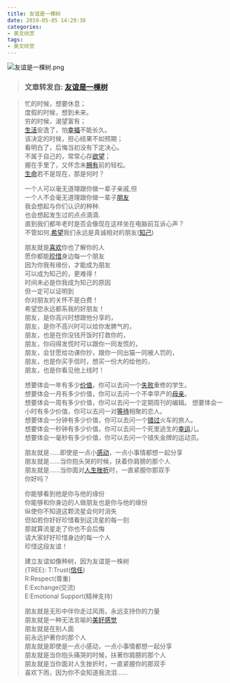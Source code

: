 ```yaml
---
title: 友谊是一棵树
date: 2019-05-05 14:29:38
categories:
- 美文欣赏
tags:
- 美文欣赏
---
```

![友谊是一棵树.png](https://upload-images.jianshu.io/upload_images/13687958-643d574c703ec659.png?imageMogr2/auto-orient/strip%7CimageView2/2/w/1240)
> ### 文章转发自: [友谊是一棵树](http://www.duwenzhang.com/wenzhang/youqingwenzhang/20070828/853.html)

> 忙的时候，想要休息；  
度假的时候，想到未来。  
穷的时候，渴望富有；   
[生活](http://www.duwenzhang.com/wenzhang/shenghuosuibi/)安逸了，怕[幸福](http://www.duwenzhang.com/huati/xingfu/index1.html)不能长久。  
该决定的时候，担心结果不如预期；  
看明白了，后悔当初没有下定决心。  
不属于自己的，常常心存[欲望](http://www.duwenzhang.com/huati/yuwang/index1.html)；  
握在手里了，又怀念未[拥有](http://www.duwenzhang.com/huati/yongyou/index1.html)前的轻松。  
[生命](http://www.duwenzhang.com/huati/shengming/index1.html)若不是现在，那是何时？  
> 
> 一个人可以毫无道理跟你做一辈子亲戚,但  
一个人不会毫无道理跟你做一辈子[朋友](http://www.duwenzhang.com/huati/pengyou/index1.html)  
我会想起与你们认识的种种.  
也会想起发生过的点点滴滴.  
直到我们都年老时是否会像现在这样坐在电脑前互诉心声？  
不管如何,[希望](http://www.duwenzhang.com/huati/xiwang/index1.html)我们永远是真诚相对的朋友([知己](http://www.duwenzhang.com/huati/zhiji/index1.html))
> 
> 朋友就是[喜欢](http://www.duwenzhang.com/huati/xihuan/index1.html)你也了解你的人  
愿你都能[珍惜](http://www.duwenzhang.com/huati/zhenxi/index1.html)身边每一个朋友  
因为你我有缘份，才能成为朋友    
可以成为知己的，更难得！     
时间未必是你我成为知己的原因    
但一定可以证明到     
你对朋友的关怀不是白费！  
希望您永远都系我的好朋友！  
朋友，是你高兴时想跟他分享的，  
朋友，是你不高兴时可以给你发脾气的，  
朋友，也是在你没钱开饭时打救你的，  
朋友，你闷得发慌时可以跟你一同发慌的，  
朋友，会甘愿给功课你抄，跟你一同出猫一同被人罚的，  
朋友，也是你买手信时，想买一份大的给他的，  
朋友，也是你看见他上线时！  
> 
> 想要体会一年有多少[价值](http://www.duwenzhang.com/huati/jiazhi/index1.html)，你可以去问一个[失败](http://www.duwenzhang.com/huati/shibai/index1.html)重修的学生。  
想要体会一月有多少价值，你可以去问一个不幸早产的[母亲](http://www.duwenzhang.com/huati/muqin/index1.html)。  
想要体会一周有多少价值，你可以去问一个定期周刊的编辑。
想要体会一小时有多少价值，你可以去问一对[等待](http://www.duwenzhang.com/huati/dengdai/index1.html)相聚的恋人。  
想要体会一分钟有多少价值，你可以去问一个[错过](http://www.duwenzhang.com/huati/cuoguo/index1.html)火车的旅人。  
想要体会一秒钟有多少价值，你可以去问一个死里逃生的[幸运](http://www.duwenzhang.com/huati/xingyun/index1.html)儿。  
想要体会一毫秒有多少价值，你可以去问一个错失金牌的运动员。  
> 
> 朋友就是……即使是一点小[感动](http://www.duwenzhang.com/huati/gandong/index1.html)，一点小事情都想一起分享  
朋友就是……当你抱头哭的时候，扶着你肩膀的那个人  
朋友就是……当你面对[人生](http://www.duwenzhang.com/wenzhang/renshengzheli/)[挫折](http://www.duwenzhang.com/huati/cuozhe/index1.html)时，一直紧握你那双手  
你好吗？  
> 
> 你能够看到他是你与他的缘份  
你能够和你身边的人做朋友也是你与他的缘份  
纵使你不知道这颗流星会何时消失  
但如若你好好珍惜看到这流星的每一刻  
那就算流星走了你也不会后悔  
请大家好好珍惜身边的每一个人  
珍惜这段友谊！  
> 
> 建立友谊如像种树，因为友谊是一株树  
(TREE):
T:Trust([信任](http://www.duwenzhang.com/huati/xinren/index1.html))  
R:Respect(尊重)  
E:Exchange(交流)  
E:Emotional Support(精神支持)  
> 
> 朋友就是无形中伴你走过风雨，永远支持你的力量  
朋友就是一种无法言喻的[美好](http://www.duwenzhang.com/huati/meihao/index1.html)[感觉](http://www.duwenzhang.com/huati/ganjue/index1.html)  
朋友就是在别人面  
前永远护著你的那个人  
朋友就是即使是一点小感动，一点小事情都想一起分享  
朋友就是当你抱头痛哭的时候，扶著你肩膀的那个人  
朋友就是当你面对人生挫折时，一直紧握你的那双手  
喜欢下雨，因为你不会知道我流泪……  

